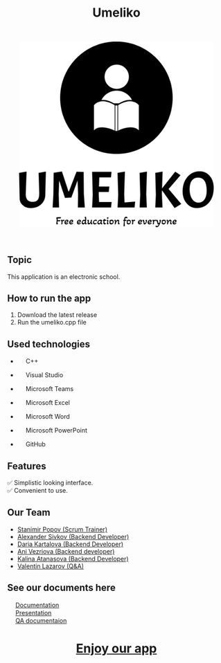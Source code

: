 <h1 align="center" >Umeliko</h1>
<br>
<p align="center">
<img src="Picture/umeliko_logo.png" alt="Team Umeliko Logo" width="450px"></p>
<br>
 
## Topic
This application is an еlectronic school.
 
 
## How to run the app
<ol>
<li> Download the latest release </li>
<li> Run the umeliko.cpp file </li>
</ol>
 
## Used technologies
- <img src="https://upload.wikimedia.org/wikipedia/commons/thumb/1/18/ISO_C%2B%2B_Logo.svg/640px-ISO_C%2B%2B_Logo.svg.png" width="15" height="15"> C++ <br>

- <img src="https://upload.wikimedia.org/wikipedia/commons/thumb/2/2c/Visual_Studio_Icon_2022.svg/640px-Visual_Studio_Icon_2022.svg.png" width="15" height="15"> Visual Studio <br>
- <img src="https://upload.wikimedia.org/wikipedia/commons/thumb/4/49/MicroTeams.png/640px-MicroTeams.png" width="15" height="15"> Microsoft Teams <br>
- <img src="https://upload.wikimedia.org/wikipedia/commons/thumb/3/34/Microsoft_Office_Excel_%282019%E2%80%93present%29.svg/640px-Microsoft_Office_Excel_%282019%E2%80%93present%29.svg.png" width="15" height="15"> Microsoft Excel <br>
- <img src="https://upload.wikimedia.org/wikipedia/commons/thumb/8/8d/Microsoft_Word_2013-2019_logo.svg/587px-Microsoft_Word_2013-2019_logo.svg.png?20221202081051" width="15" height="15"> Microsoft Word <br>
- <img src="https://upload.wikimedia.org/wikipedia/commons/thumb/0/0d/Microsoft_Office_PowerPoint_%282019%E2%80%93present%29.svg/640px-Microsoft_Office_PowerPoint_%282019%E2%80%93present%29.svg.png" width="15" height="15"> Microsoft PowerPoint <br>
- <img src="https://upload.wikimedia.org/wikipedia/commons/thumb/c/c2/GitHub_Invertocat_Logo.svg/300px-GitHub_Invertocat_Logo.svg.png" width="15" height="15"> GitHub <br>
 
## Features
✅ Simplistic looking interface. <br>
✅ Convenient to use. <br>
 
## Our Team
- <a href="https://github.com/SSPopov21"> Stanimir Popov (Scrum Trainer)</a> <br>
- <a href="https://github.com/ATSivkov21"> Alexander Sivkov (Backend Developer)</a> <br>
- <a href="https://github.com/DYKartalova22"> Daria Kartalova (Backend Developer)</a> <br>
- <a href="https://github.com/AAVezirova22"> Ani Vezriova (Backend developer) </a><br>
- <a href="https://github.com/KKAtanasova22"> Kalina Atanasova (Backend Developer) </a><br>
- <a href="https://github.com/VRLazarov21"> Valentin Lazarov (Q&A) </a><br>

## See our documents here
<img src="https://upload.wikimedia.org/wikipedia/commons/thumb/8/8d/Microsoft_Word_2013-2019_logo.svg/587px-Microsoft_Word_2013-2019_logo.svg.png?20221202081051" width="15" height="15"> [Documentation](https://codingburgas-my.sharepoint.com/:w:/g/personal/vrlazarov21_codingburgas_bg/ESUdLUAna5dCgq-g3dks_qIBnZL9Njp18cAnrN1JQKWMng?e=v8fN9z)  
<img src="https://upload.wikimedia.org/wikipedia/commons/thumb/0/0d/Microsoft_Office_PowerPoint_%282019%E2%80%93present%29.svg/640px-Microsoft_Office_PowerPoint_%282019%E2%80%93present%29.svg.png" width="15" height="15"> [Presentation](https://codingburgas-my.sharepoint.com/:p:/g/personal/vrlazarov21_codingburgas_bg/EQQn-QlUA_hCs5oqZgQD3QsBcc8d2A21cOVbV8i-7g0R5w?e=iSCLdB)  
<img src="https://upload.wikimedia.org/wikipedia/commons/thumb/3/34/Microsoft_Office_Excel_%282019%E2%80%93present%29.svg/640px-Microsoft_Office_Excel_%282019%E2%80%93present%29.svg.png" width="15" height="15"> [QA documentaion](https://codingburgas-my.sharepoint.com/:x:/g/personal/vrlazarov21_codingburgas_bg/EVIt5SqESwlLlxuJMEuMKcwB82uQx_uKQu0q5PpDPBjCqQ?e=eOGEdh)
 
##
<h1 align="center" ><a href="https://github.com/codingburgas/school-project-assignment-umeliko">Enjoy our app</a></h1>
